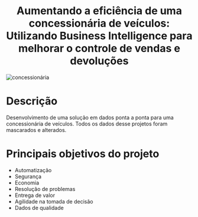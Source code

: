 <h1 align="center">Aumentando a eficiência de uma concessionária de veículos: Utilizando Business Intelligence para melhorar o controle de vendas e devoluções</h1>


![concessionária](https://img.freepik.com/free-photo/row-new-cars-port_335224-806.jpg?w=1000&t=st=1682977168~exp=1682977768~hmac=757ebd919ac1f58233984b21e3b38e1e9b345c9778ab48804f29f6a2810ea233)

# Descrição

Desenvolvimento de uma solução em dados ponta a ponta para uma concessionária de veículos.
Todos os dados desse projetos foram mascarados e alterados.


# Principais objetivos do projeto

- Automatização
- Segurança
- Economia
- Resolução de problemas
- Entrega de valor
- Agilidade na tomada de decisão
- Dados de qualidade
